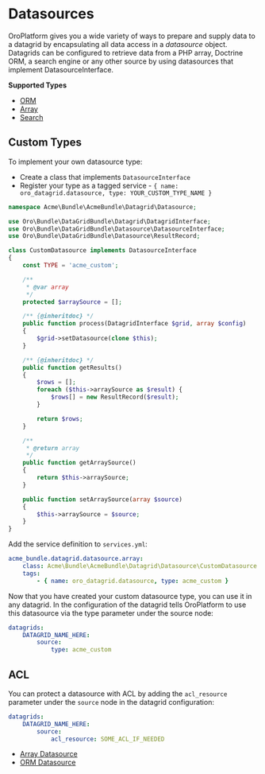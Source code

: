 <a id="customize-datagrids-datasource"></a>

# Datasources

OroPlatform gives you a wide variety of ways to prepare and supply data to a datagrid by encapsulating all data access in a *datasource* object. Datagrids can be configured to retrieve data from a PHP array, Doctrine ORM, a search engine or any other source by using datasources that implement DatasourceInterface.

**Supported Types**

- [ORM](orm.md#customize-datagrids-datasource-orm)
- [Array](array.md#customize-datagrids-datasource-array)
- [Search](../../../../entities-data-management/search/configuration.md#db-search-configuration-datagrid)

<a id="customize-datagrids-datasource-custom-types"></a>

## Custom Types

To implement your own datasource type:

- Create a class that implements `DatasourceInterface`
- Register your type as a tagged service - `{ name: oro_datagrid.datasource, type: YOUR_CUSTOM_TYPE_NAME }`

```php
namespace Acme\Bundle\AcmeBundle\Datagrid\Datasource;

use Oro\Bundle\DataGridBundle\Datagrid\DatagridInterface;
use Oro\Bundle\DataGridBundle\Datasource\DatasourceInterface;
use Oro\Bundle\DataGridBundle\Datasource\ResultRecord;

class CustomDatasource implements DatasourceInterface
{
    const TYPE = 'acme_custom';

    /**
     * @var array
     */
    protected $arraySource = [];

    /** {@inheritdoc} */
    public function process(DatagridInterface $grid, array $config)
    {
        $grid->setDatasource(clone $this);
    }

    /** {@inheritdoc} */
    public function getResults()
    {
        $rows = [];
        foreach ($this->arraySource as $result) {
            $rows[] = new ResultRecord($result);
        }

        return $rows;
    }

    /**
     * @return array
     */
    public function getArraySource()
    {
        return $this->arraySource;
    }

    public function setArraySource(array $source)
    {
        $this->arraySource = $source;
    }
}
```

Add the service definition to `services.yml`:

```yaml
acme_bundle.datagrid.datasource.array:
    class: Acme\Bundle\AcmeBundle\Datagrid\Datasource\CustomDatasource
    tags:
        - { name: oro_datagrid.datasource, type: acme_custom }
```

Now that you have created your custom datasource type, you can use it in any datagrid. In the configuration of the datagrid tells OroPlatform to use this datasource via the type parameter under the source node:

```yaml
datagrids:
    DATAGRID_NAME_HERE:
        source:
            type: acme_custom
```

## ACL

You can protect a datasource with ACL by adding the `acl_resource` parameter under the `source` node in the datagrid configuration:

```yaml
datagrids:
    DATAGRID_NAME_HERE:
        source:
            acl_resource: SOME_ACL_IF_NEEDED
```

* [Array Datasource](array.md)
* [ORM Datasource](orm.md)
